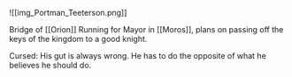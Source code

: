 ![[img_Portman_Teeterson.png]]

Bridge of [[Orion]]
Running for Mayor in [[Moros]], plans on passing off the keys of the kingdom to a good knight.

Cursed: His gut is always wrong. He has to do the opposite of what he believes he should do.

